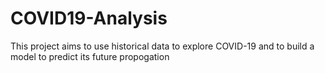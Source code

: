 # COVID19-Analysis
This project aims to use historical data to explore COVID-19 and to build a model to predict its future propogation
